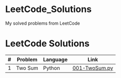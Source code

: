 # LeetCode_Solutions
My solved problems from LeetCode
# LeetCode Solutions

| # | Problem | Language | Link |
|---|---------|----------|------|
| 1 | Two Sum | Python | [001-TwoSum.py](001-TwoSum.py) |
